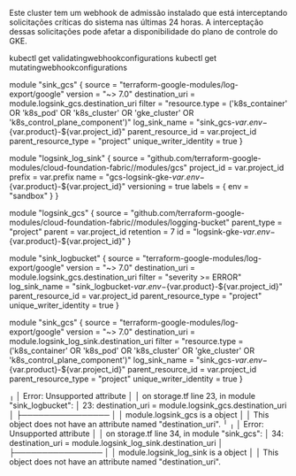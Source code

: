 Este cluster tem um webhook de admissão instalado que está interceptando solicitações críticas do sistema nas últimas 24 horas. A interceptação dessas solicitações pode afetar a disponibilidade do plano de controle do GKE.


kubectl get validatingwebhookconfigurations
kubectl get mutatingwebhookconfigurations



module "sink_gcs" {
  source                 = "terraform-google-modules/log-export/google"
  version                = "~> 7.0"
  destination_uri        = module.logsink_gcs.destination_uri
  filter                 = "resource.type = ('k8s_container' OR 'k8s_pod' OR 'k8s_cluster' OR 'gke_cluster' OR 'k8s_control_plane_component')"
  log_sink_name          = "sink_gcs-${var.env}-${var.product}-${var.project_id}"
  parent_resource_id     = var.project_id
  parent_resource_type   = "project"
  unique_writer_identity = true
}








module "logsink_log_sink" {
  source     = "github.com/terraform-google-modules/cloud-foundation-fabric//modules/gcs"
  project_id = var.project_id
  prefix     = var.prefix
  name       = "gcs-logsink-gke-${var.env}-${var.product}-${var.project_id}"
  versioning = true
  labels     = {
    env = "sandbox"
  }
}

module "logsink_gcs" {
  source      = "github.com/terraform-google-modules/cloud-foundation-fabric//modules/logging-bucket"
  parent_type = "project"
  parent      = var.project_id
  retention   = 7
  id          = "logsink-gke-${var.env}-${var.product}-${var.project_id}"
}

module "sink_logbucket" {
  source                 = "terraform-google-modules/log-export/google"
  version                = "~> 7.0"
  destination_uri        = module.logsink_gcs.destination_uri
  filter                 = "severity >= ERROR"
  log_sink_name          = "sink_logbucket-${var.env}-${var.product}-${var.project_id}"
  parent_resource_id     = var.project_id
  parent_resource_type   = "project"
  unique_writer_identity = true
}

module "sink_gcs" {
  source                 = "terraform-google-modules/log-export/google"
  version                = "~> 7.0"
  destination_uri        = module.logsink_log_sink.destination_uri
  filter                 = "resource.type = ('k8s_container' OR 'k8s_pod' OR 'k8s_cluster' OR 'gke_cluster' OR 'k8s_control_plane_component')"
  log_sink_name          = "sink_gcs-${var.env}-${var.product}-${var.project_id}"
  parent_resource_id     = var.project_id
  parent_resource_type   = "project"
  unique_writer_identity = true
}





╷
│ Error: Unsupported attribute
│ 
│   on storage.tf line 23, in module "sink_logbucket":
│   23:   destination_uri        = module.logsink_gcs.destination_uri
│     ├────────────────
│     │ module.logsink_gcs is a object
│ 
│ This object does not have an attribute named "destination_uri".
╵
╷
│ Error: Unsupported attribute
│ 
│   on storage.tf line 34, in module "sink_gcs":
│   34:   destination_uri        = module.logsink_log_sink.destination_uri
│     ├────────────────
│     │ module.logsink_log_sink is a object
│ 
│ This object does not have an attribute named "destination_uri".
